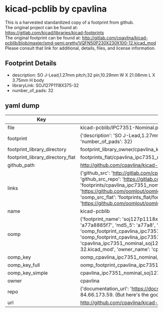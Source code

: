 # kicad-pcblib by cpavlina  
This is a harvested standardized copy of a footprint from github.  
The original project can be found at:  
https://gitlab.com/kicad/libraries/kicad-footprints  
The original footprint can be found at:
http://gitlab.com/cpavlina/kicad-pcblib/blob/master/smd-semi.pretty/VQFN50P230X230X100-12.kicad_mod
Please consult that link for additional, details, files, and license information.  
## Footprint Details
* description: SO J-Lead,1.27mm pitch;32 pin,10.29mm W X 21.08mm L X 3.75mm H body  
* libraryLink: SOJ127P1118X375-32  
* number_of_pads: 32  
## yaml dump  
| Key | Value |  
| --- | --- |  
| file | kicad-pcblib/IPC7351-Nominal.pretty/SOJ127P1118X375-32.kicad_mod |  
| footprint | {'description': 'SO J-Lead,1.27mm pitch;32 pin,10.29mm W X 21.08mm L X 3.75mm H body', 'libraryLink': 'SOJ127P1118X375-32', 'number_of_pads': 32} |  
| footprint_library_directory | footprint_library_owner/cpavlina_kicad-pcblib |  
| footprint_library_directory_flat | footprints_flat/cpavlina_ipc7351_nominal_soj127p1118x375_32/working |  
| github_path | http://github.com/cpavlina/kicad-pcblib/blob/master/IPC7351-Nominal.pretty/SOJ127P1118X375-32.kicad_mod |  
| links | {'github_src': 'http://gitlab.com/cpavlina/kicad-pcblib/blob/master/smd-semi.pretty/VQFN50P230X230X100-12.kicad_mod', 'github_src_repo': 'https://gitlab.com/kicad/libraries/kicad-footprints', 'oomp_bot': 'footprints/cpavlina_ipc7351_nominal_soj127p1118x375_32/working', 'oomp_bot_github': 'https://github.com/oomlout/oomlout_oomp_footprint_bot/tree/main/footprints/cpavlina_ipc7351_nominal_soj127p1118x375_32/working', 'oomp_src_flat': 'footprints_flat/footprints_flat/cpavlina_ipc7351_nominal_soj127p1118x375_32/working', 'oomp_src_flat_github': 'https://github.com/oomlout/oomlout_oomp_footprint_src/tree/main/footprints_flat/cpavlina_ipc7351_nominal_soj127p1118x375_32/working'} |  
| name | kicad-pcblib |  
| oomp | {'footprint_name': 'soj127p1118x375_32', 'library_name': 'ipc7351_nominal', 'md5': 'a77a8885f769bd51cfdc70e9985a3e85', 'md5_10': 'a77a8885f7', 'md5_5': 'a77a8', 'md5_6': 'a77a88', 'oomp_key': 'oomp_cpavlina_ipc7351_nominal_soj127p1118x375_32', 'oomp_key_extra': 'oomp_footprint_cpavlina_ipc7351_nominal_soj127p1118x375_32', 'oomp_key_full': 'oomp_footprint_cpavlina_ipc7351_nominal_soj127p1118x375_32_a77a88', 'oomp_key_simple': 'cpavlina_ipc7351_nominal_soj127p1118x375_32', 'original_filename': 'kicad-pcblib/IPC7351-Nominal.pretty/SOJ127P1118X375-32.kicad_mod', 'owner_name': 'cpavlina'} |  
| oomp_key | oomp_cpavlina_ipc7351_nominal_soj127p1118x375_32 |  
| oomp_key_full | oomp_footprint_cpavlina_ipc7351_nominal_soj127p1118x375_32 |  
| oomp_key_simple | cpavlina_ipc7351_nominal_soj127p1118x375_32 |  
| owner | cpavlina |  
| repo | {'documentation_url': 'https://docs.github.com/rest/overview/resources-in-the-rest-api#rate-limiting', 'message': "API rate limit exceeded for 84.66.173.59. (But here's the good news: Authenticated requests get a higher rate limit. Check out the documentation for more details.)"} |  
| url | http://github.com/cpavlina/kicad-pcblib |  


